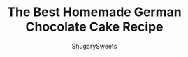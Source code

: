 ---
layout: ../../layouts/MarkdownPostLayout.astro
title: The Best Homemade German Chocolate Cake Recipe
author: ShugarySweets
pubDate: 2019-05-19
description: "This German Chocolate Cake recipe, from scratch, is decadent and sweet with the rich chocolate cake layers topped with coconut pecan frosting! Add some chocolate buttercream frosting to put this cake recipe over the top!"
image_url: https://www.shugarysweets.com/wp-content/uploads/2019/05/german-chocolate-cake-1-1.jpg
tags: ["Cake","American"]
calories: 666
protein: 8
carbohydrates: 81
fats: 36
fiber: 2
ingredients: ["1 cup hot water","4 ounce Baker's Sweetened German Chocolate Bar","2 cups granulated sugar","1 3/4 cup all-purpose flour","1 1/2 teaspoons baking powder","1 1/2 teaspoons baking soda","1 teaspoon kosher salt","1 cup unsalted butter, softened","2 large eggs,","1 cup buttermilk","2 teaspoons vanilla extract","1/2 cup unsalted butter","1/2 cup light brown sugar, packed","1/2 cup granulated sugar","3 large egg yolks, room temperature","1/2 teaspoon kosher salt","1 cup evaporated milk","1 teaspoon vanilla extract","1 cup chopped pecans","1 cup shredded sweetened coconut","1/2 cup unsalted butter, softened","2/3 cup unsweetened cocoa powder","3 cups powdered sugar","1/2 cup evaporated milk","1 teaspoon vanilla extract"]
serves: 16
time: "1 hour 10 minutes"
prepTime: "30 minutes"
instructions: ["Preheat oven to 350 degrees F. Grease two 9-inch round baking pans with baking spray and line bottom with parchment paper circles. Set aside.","In a small bowl, combine 1 cup of boiling water with a 4 oz package of German Chocolate. Allow chocolate to melt while you combine the sugar, flour, baking powder, baking soda, and salt in a separate bowl.","In a large mixing bowl, beat butter with eggs and buttermilk until combined. Add in vanilla extract.","Mix in dry ingredients to the buttermilk mixture. Finally, whisk the chocolate with the water to combine and add to cake batter. Beat just until combined, scraping down the sides of the bowl as needed.","Pour into prepared baking pans and bake for 36-38 minutes, until toothpick inserted in the center comes out clean.","PRO TIP: Use Wilton bake even strips to wrap around your baking pans to create smooth, even cakes that don't dome on the top and create waste!","Remove from oven and cool in pans 5 minutes. Invert onto parchment paper lined wire rack and cool completely.","In a medium sized saucepan, combine butter, brown sugar, granulated sugar, room temperature egg yolks, salt, and evaporated milk. Over medium-low heat, bring the mixture to a low boil. ","PRO TIP: Use a whisk or rubber spatula to continually scrape the bottom of the saucepan while stirring so it doesn't burn or create build up!","Continue cooking until mixture thickens into a custard-like texture. This can take 8-12 minutes depending on many factors including the type of saucepan you're using, the size of the pan, and the type of heat. ","Once your frosting base has thickened, add in vanilla extract, chopped pecans, and shredded sweetened coconut. Stir and set aside until cooled. ","PRO TIP: I refrigerate the coconut pecan frosting to speed up the cooling time!","To make the frosting, in a mixing bowl, beat butter with unsweetened cocoa powder, powdered sugar, evaporated milk, and vanilla extract.","Beat for about 5 minutes, scraping down the sides of the bowl as needed.","Lay the first layer of chocolate cake on a cake platter. Pipe the edges with chocolate frosting. Add 1/2 of the coconut pecan frosting to the center of the cake. Repeat with the second layer.","Spread chocolate buttercream frosting around the sides of the cake.","Using an open star tip, pipe swirls on top of cake to give it a finished look (optional).","Slice and serve!"]
nutrition: ["666 calories","81 grams carbohydrates","140 milligrams cholesterol","36 grams fat","2 grams fiber","8 grams protein","19 grams saturated fat","486 milligrams sodium","66 grams sugar","0 grams trans fat","14 grams unsaturated fat"]
---